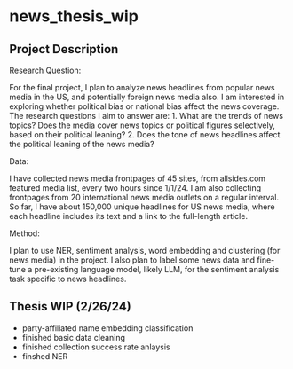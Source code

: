 # news_thesis_wip

## Project Description

Research Question:

For the final project, I plan to analyze news headlines from popular news media in the US, and potentially foreign news media also. I am interested in exploring whether political bias or national bias affect the news coverage. The research questions I aim to answer are: 1. What are the trends of news topics? Does the media cover news topics or political figures selectively, based on their political leaning?  2. Does the tone of news headlines affect the political leaning of the news media?


Data:

I have collected news media frontpages of 45 sites, from allsides.com featured media list, every two hours since 1/1/24. I am also collecting frontpages from 20 international news media outlets on a regular interval. So far, I have about 150,000 unique headlines for US news media, where each headline includes its text and a link to the full-length article.


Method:

I plan to use NER, sentiment analysis, word embedding and clustering (for news media) in the project. I also plan to label some news data and fine-tune a pre-existing language model, likely LLM, for the sentiment analysis task specific to news headlines.


## Thesis WIP (2/26/24)
* party-affiliated name embedding classification
* finished basic data cleaning
* finished collection success rate anlaysis
* finshed NER

